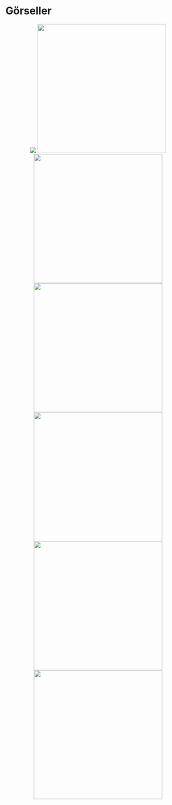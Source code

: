 # Görseller

<p align="center">
  <img src="1.png">
  <img src="2.png" width="350">
  <img src="3.png" width="350">
  <img src="4.png" width="350">
  <img src="5.png" width="350">
  <img src="6.png" width="350">
  <img src="7.png" width="350">
</p>
